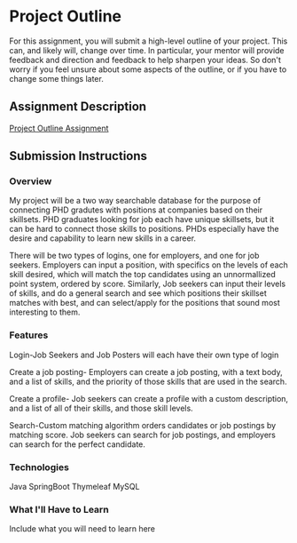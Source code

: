 # Project Outline
For this assignment, you will submit a high-level outline of your project. This can, and likely will, change over time. In particular, your mentor will provide feedback and direction and feedback to help sharpen your ideas. So don't worry if you feel unsure about some aspects of the outline, or if you have to change some things later.

## Assignment Description
[Project Outline Assignment](https://education.launchcode.org/liftoff/assignments/project-outline/)

## Submission Instructions

### Overview
My project will be a two way searchable database for the purpose of connecting PHD gradutes with positions at companies based on their skillsets. PHD graduates looking for job each have unique skillsets, but it can be hard to connect those skills to positions. PHDs especially have the desire and capability to learn new skills in a career. 

There will be two types of logins, one for employers, and one for job seekers. Employers can input a position, with specifics on the levels of each skill desired, which will match the top candidates using an unnormallized point system, ordered by score. Similarly, Job seekers can input their levels of skills, and do a general search and see which positions their skillset matches with best, and can select/apply for the positions that sound most interesting to them. 

### Features
Login-Job Seekers and Job Posters will each have their own type of login

Create a job posting- Employers can create a job posting, with a text body, and a list of skills, and the priority of those skills that are used in the search.

Create a profile- Job seekers can create a profile with a custom description, and a list of all of their skills, and those skill levels.

Search-Custom matching algorithm orders candidates or job postings by matching score. Job seekers can search for job postings, and employers can search for the perfect candidate.


### Technologies
Java
SpringBoot
Thymeleaf
MySQL

### What I'll Have to Learn
Include what you will need to learn here
